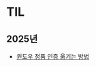 ﻿# TIL


## 2025년
- [윈도우 정품 인증 옮기는 방법](https://github.com/che-free/dev-note/blob/main/TIL/2025%EB%85%84/%EC%9C%88%EB%8F%84%EC%9A%B0%20%EC%A0%95%ED%92%88%20%EC%9D%B8%EC%A6%9D%20%EC%98%AE%EA%B8%B0%EB%8A%94%20%EB%B0%A9%EB%B2%95.md)


